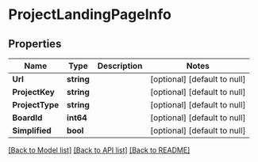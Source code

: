 # ProjectLandingPageInfo

## Properties
Name | Type | Description | Notes
------------ | ------------- | ------------- | -------------
**Url** | **string** |  | [optional] [default to null]
**ProjectKey** | **string** |  | [optional] [default to null]
**ProjectType** | **string** |  | [optional] [default to null]
**BoardId** | **int64** |  | [optional] [default to null]
**Simplified** | **bool** |  | [optional] [default to null]

[[Back to Model list]](../README.md#documentation-for-models) [[Back to API list]](../README.md#documentation-for-api-endpoints) [[Back to README]](../README.md)

